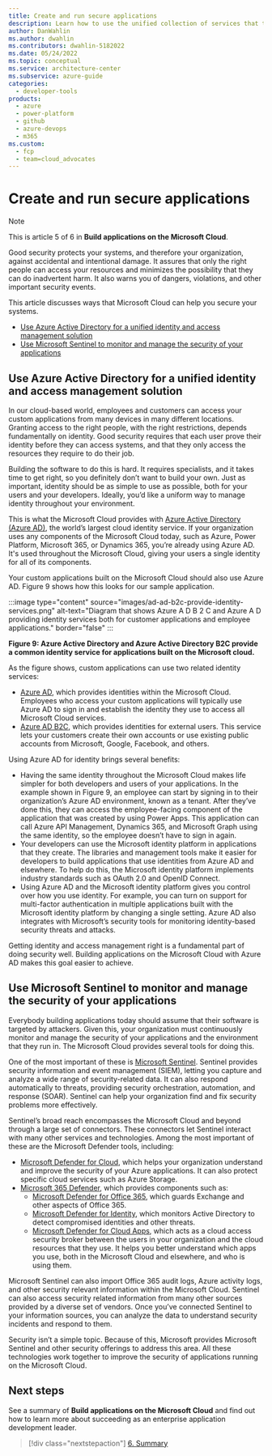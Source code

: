 ```yaml
---
title: Create and run secure applications
description: Learn how to use the unified collection of services that the Microsoft Cloud provides to improve security.
author: DanWahlin
ms.author: dwahlin
ms.contributors: dwahlin-5182022
ms.date: 05/24/2022
ms.topic: conceptual
ms.service: architecture-center
ms.subservice: azure-guide
categories:
  - developer-tools
products:
  - azure
  - power-platform
  - github
  - azure-devops
  - m365
ms.custom:
  - fcp
  - team=cloud_advocates
---
```


# Create and run secure applications

> [!Note]
> This is article 5 of 6 in **Build applications on the Microsoft Cloud**.

Good security protects your systems, and therefore your organization, against accidental and intentional damage. It assures that only the right people can access your resources and minimizes the possibility that they can do inadvertent harm. It also warns you of dangers, violations, and other important security events.

This article discusses ways that Microsoft Cloud can help you secure your systems.

- [Use Azure Active Directory for a unified identity and access management solution](#use-azure-active-directory-for-a-unified-identity-and-access-management-solution)
- [Use Microsoft Sentinel to monitor and manage the security of your applications](#use-microsoft-sentinel-to-monitor-and-manage-the-security-of-your-applications)

## Use Azure Active Directory for a unified identity and access management solution

In our cloud-based world, employees and customers can access your custom applications from many devices in many different locations. Granting access to the right people, with the right restrictions, depends fundamentally on identity. Good security requires that each user prove their identity before they can access systems, and that they only access the resources they require to do their job.

Building the software to do this is hard. It requires specialists, and it takes time to get right, so you definitely don’t want to build your own. Just as important, identity should be as simple to use as possible, both for your users and your developers. Ideally, you’d like a uniform way to manage identity throughout your environment.

This is what the Microsoft Cloud provides with [Azure Active Directory (Azure AD)](/azure/active-directory), the world’s largest cloud identity service. If your organization uses any components of the Microsoft Cloud today, such as Azure, Power Platform, Microsoft 365, or Dynamics 365, you’re already using Azure AD. It's used throughout the Microsoft Cloud, giving your users a single identity for all of its components.

Your custom applications built on the Microsoft Cloud should also use Azure AD. Figure 9 shows how this looks for our sample application.

:::image type="content" source="images/ad-ad-b2c-provide-identity-services.png" alt-text="Diagram that shows Azure A D B 2 C and Azure A D providing identity services both for customer applications and employee applications." border="false" :::

**Figure 9: Azure Active Directory and Azure Active Directory B2C provide a common identity service for applications built on the Microsoft cloud.**

As the figure shows, custom applications can use two related identity services:

- [Azure AD](/azure/active-directory), which provides identities within the Microsoft Cloud. Employees who access your custom applications will typically use Azure AD to sign in and establish the identity they use to access all Microsoft Cloud services.
- [Azure AD B2C](/azure/active-directory-b2c), which provides identities for external users. This service lets your customers create their own accounts or use existing public accounts from Microsoft, Google, Facebook, and others.

Using Azure AD for identity brings several benefits:

- Having the same identity throughout the Microsoft Cloud makes life simpler for both developers and users of your applications. In the example shown in Figure 9, an employee can start by signing in to their organization’s Azure AD environment, known as a tenant. After they’ve done this, they can access the employee-facing component of the application that was created by using Power Apps. This application can call Azure API Management, Dynamics 365, and Microsoft Graph using the same identity, so the employee doesn’t have to sign in again.
- Your developers can use the Microsoft identity platform in applications that they create. The libraries and management tools make it easier for developers to build applications that use identities from Azure AD and elsewhere. To help do this, the Microsoft identity platform implements industry standards such as OAuth 2.0 and OpenID Connect.
- Using Azure AD and the Microsoft identity platform gives you control over how you use identity. For example, you can turn on support for multi-factor authentication in multiple applications built with the Microsoft identity platform by changing a single setting. Azure AD also integrates with Microsoft’s security tools for monitoring identity-based security threats and attacks.

Getting identity and access management right is a fundamental part of doing security well. Building applications on the Microsoft Cloud with Azure AD makes this goal easier to achieve.

## Use Microsoft Sentinel to monitor and manage the security of your applications

Everybody building applications today should assume that their software is targeted by attackers. Given this, your organization must continuously monitor and manage the security of your applications and the environment that they run in. The Microsoft Cloud provides several tools for doing this.

One of the most important of these is [Microsoft Sentinel](/azure/sentinel). Sentinel provides security information and event management (SIEM), letting you capture and analyze a wide range of security-related data. It can also respond automatically to threats, providing security orchestration, automation, and response (SOAR). Sentinel can help your organization find and fix security problems more effectively.

Sentinel’s broad reach encompasses the Microsoft Cloud and beyond through a large set of connectors. These connectors let Sentinel interact with many other services and technologies. Among the most important of these are the Microsoft Defender tools, including:

- [Microsoft Defender for Cloud](/azure/defender-for-cloud), which helps your organization understand and improve the security of your Azure applications. It can also protect specific cloud services such as Azure Storage.
- [Microsoft 365 Defender](/microsoft-365/security/defender), which provides components such as:
  - [Microsoft Defender for Office 365](/microsoft-365/security/office-365-security), which guards Exchange and other aspects of Office 365.
  - [Microsoft Defender for Identity](/defender-for-identity), which monitors Active Directory to detect compromised identities and other threats.
  - [Microsoft Defender for Cloud Apps](/defender-cloud-apps), which acts as a cloud access security broker between the users in your organization and the cloud resources that they use. It helps you better understand which apps you use, both in the Microsoft Cloud and elsewhere, and who is using them.

Microsoft Sentinel can also import Office 365 audit logs, Azure activity logs, and other security relevant information within the Microsoft Cloud. Sentinel can also access security related information from many other sources provided by a diverse set of vendors. Once you’ve connected Sentinel to your information sources, you can analyze the data to understand security incidents and respond to them.

Security isn’t a simple topic. Because of this, Microsoft provides Microsoft Sentinel and other security offerings to address this area. All these technologies work together to improve the security of applications running on the Microsoft Cloud.

## Next steps

See a summary of **Build applications on the Microsoft Cloud** and find out how to learn more about succeeding as an enterprise application development leader.

> [!div class="nextstepaction"]
> [6. Summary](summary.md)
